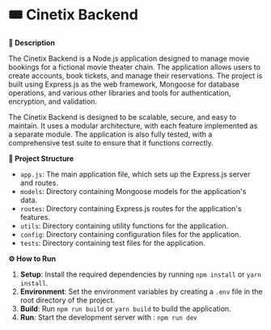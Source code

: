 # 🎟️ Cinetix Backend

**📖 Description**

The Cinetix Backend is a Node.js application designed to manage movie bookings for a fictional movie theater chain. The application allows users to create accounts, book tickets, and manage their reservations. The project is built using Express.js as the web framework, Mongoose for database operations, and various other libraries and tools for authentication, encryption, and validation.

The Cinetix Backend is designed to be scalable, secure, and easy to maintain. It uses a modular architecture, with each feature implemented as a separate module. The application is also fully tested, with a comprehensive test suite to ensure that it functions correctly.

**📁 Project Structure**

* `app.js`: The main application file, which sets up the Express.js server and routes.
* `models`: Directory containing Mongoose models for the application's data.
* `routes`: Directory containing Express.js routes for the application's features.
* `utils`: Directory containing utility functions for the application.
* `config`: Directory containing configuration files for the application.
* `tests`: Directory containing test files for the application.

**⚙️ How to Run**

1. **Setup**: Install the required dependencies by running `npm install` or `yarn install`.
2. **Environment**: Set the environment variables by creating a `.env` file in the root directory of the project.
3. **Build**: Run `npm run build` or `yarn build` to build the application.
4. **Run**: Start the development server with : `npm run dev`
